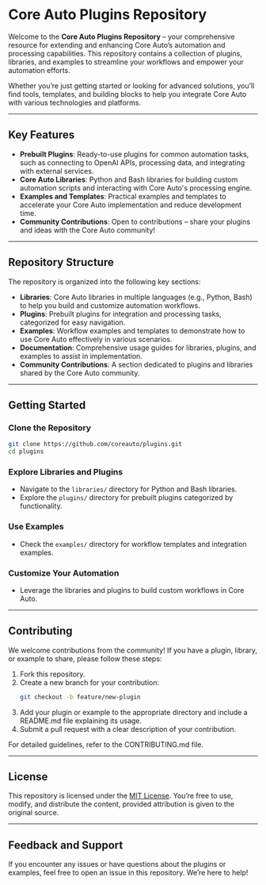 # Core Auto Plugins Repository

Welcome to the **Core Auto Plugins Repository** – your comprehensive resource for extending and enhancing Core Auto’s automation and processing capabilities. This repository contains a collection of plugins, libraries, and examples to streamline your workflows and empower your automation efforts.

Whether you’re just getting started or looking for advanced solutions, you’ll find tools, templates, and building blocks to help you integrate Core Auto with various technologies and platforms.

---

## Key Features

- **Prebuilt Plugins**: Ready-to-use plugins for common automation tasks, such as connecting to OpenAI APIs, processing data, and integrating with external services.
- **Core Auto Libraries**: Python and Bash libraries for building custom automation scripts and interacting with Core Auto's processing engine.
- **Examples and Templates**: Practical examples and templates to accelerate your Core Auto implementation and reduce development time.
- **Community Contributions**: Open to contributions – share your plugins and ideas with the Core Auto community!

---

## Repository Structure

The repository is organized into the following key sections:

- **Libraries**: Core Auto libraries in multiple languages (e.g., Python, Bash) to help you build and customize automation workflows.
- **Plugins**: Prebuilt plugins for integration and processing tasks, categorized for easy navigation.
- **Examples**: Workflow examples and templates to demonstrate how to use Core Auto effectively in various scenarios.
- **Documentation**: Comprehensive usage guides for libraries, plugins, and examples to assist in implementation.
- **Community Contributions**: A section dedicated to plugins and libraries shared by the Core Auto community.

---

## Getting Started

### Clone the Repository
```bash
git clone https://github.com/coreauto/plugins.git
cd plugins
```

### Explore Libraries and Plugins

- Navigate to the `libraries/` directory for Python and Bash libraries.
- Explore the `plugins/` directory for prebuilt plugins categorized by functionality.

### Use Examples

- Check the `examples/` directory for workflow templates and integration examples.

### Customize Your Automation

- Leverage the libraries and plugins to build custom workflows in Core Auto.

---

## Contributing

We welcome contributions from the community! If you have a plugin, library, or example to share, please follow these steps:

1. Fork this repository.
2. Create a new branch for your contribution:
   ```bash
   git checkout -b feature/new-plugin
   ```
3. Add your plugin or example to the appropriate directory and include a README.md file explaining its usage.
4. Submit a pull request with a clear description of your contribution.

For detailed guidelines, refer to the CONTRIBUTING.md file.

---

## License

This repository is licensed under the [MIT License](LICENSE). You’re free to use, modify, and distribute the content, provided attribution is given to the original source.

---

## Feedback and Support

If you encounter any issues or have questions about the plugins or examples, feel free to open an issue in this repository. We’re here to help!
